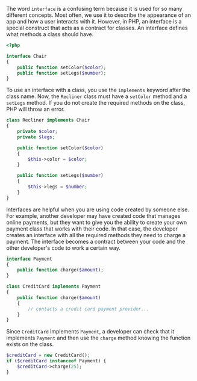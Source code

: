 The word `interface` is a confusing term because it is used for so many different concepts.
Most often, we use it to describe the appearance of an app and how a user interacts with it.
However, in PHP, an interface is a special construct that acts as a contract for classes.
An interface defines what methods a class should have.
```php
<?php

interface Chair
{
    public function setColor($color);
    public function setLegs($number);
}
```

To use an interface with a class, you use the `implements` keyword after the class name.
Now, the `Recliner` class must have a `setColor` method and a `setLegs` method.
If you do not create the required methods on the class, PHP will throw an error.
```php
class Recliner implements Chair
{
    private $color;
    private $legs;

    public function setColor($color)
    {
        $this->color = $color;
    }

    public function setLegs($number)
    {
        $this->legs = $number;
    }
}
```

Interfaces are helpful when you are using code created by someone else.
For example, another developer may have created code that manages online payments, but they want to give you
the ability to create your own payment class that works with their code. In that case, the developer
creates an interface with all the required methods they need to charge a payment. The interface
becomes a contract between your code and the other developer's code to work a certain way.
```php
interface Payment
{
    public function charge($amount);
}

class CreditCard implements Payment
{
    public function charge($amount)
    {
        // contacts a credit card payment provider...
    }
}
```

Since `CreditCard` implements `Payment`, a developer can check that it implements `Payment` and then use the `charge` method knowing the function exists on the class.
```php
$creditCard = new CreditCard();
if ($creditCard instanceof Payment) {
    $creditCard->charge(25);
}
```
